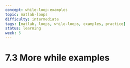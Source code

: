 ```yaml
---
concept: while-loop-examples
topic: matlab-loops
difficulty: intermediate
tags: [matlab, loops, while-loops, examples, practice]
status: learning
week: 5
---
```


# 7.3 More while examples